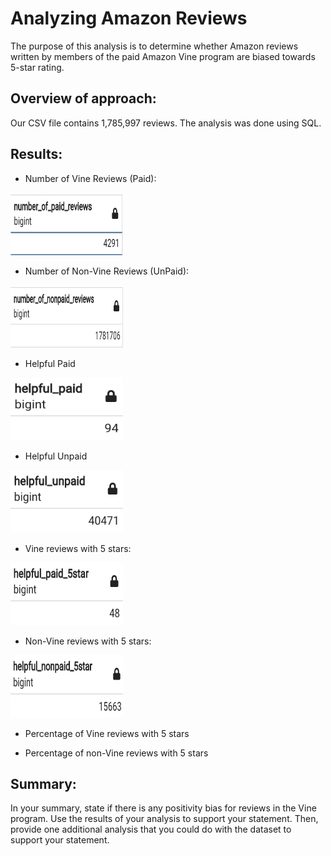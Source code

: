 # Analyzing Amazon Reviews

The purpose of this analysis is to determine whether Amazon reviews written by members of the paid Amazon Vine program are biased towards 5-star rating.

## Overview of approach:

Our CSV file contains 1,785,997 reviews.  The analysis was done using SQL.

## Results: 

* Number of Vine Reviews (Paid):

<img src= "https://github.com/NataliaVelasquez18/Amazon-Reviews-ETL/blob/main/Resources/Paid_reviews.png" width="180" height="100"/>

* Number of Non-Vine Reviews (UnPaid):

<img src= "https://github.com/NataliaVelasquez18/Amazon-Reviews-ETL/blob/main/Resources/non_paid_reviews.png" width="180" height="100"/>


* Helpful Paid

<img src= "https://github.com/NataliaVelasquez18/Amazon-Reviews-ETL/blob/main/Resources/helpful_paid.png" width="180" height="100"/>


* Helpful Unpaid

<img src= "https://github.com/NataliaVelasquez18/Amazon-Reviews-ETL/blob/main/Resources/helpful_unpaid.png" width="180" height="100"/>

* Vine reviews with 5 stars:

<img src= "https://github.com/NataliaVelasquez18/Amazon-Reviews-ETL/blob/main/Resources/helpful_paid_5star.png" width="180" height="100"/>


* Non-Vine reviews with 5 stars:

<img src= "https://github.com/NataliaVelasquez18/Amazon-Reviews-ETL/blob/main/Resources/helpful_nonpaid_5star.png" width="180" height="100"/>


* Percentage of Vine reviews with 5 stars



* Percentage of non-Vine reviews with 5 stars


## Summary: 

In your summary, state if there is any positivity bias for reviews in the Vine program. Use the results of your analysis to support your statement. Then, provide one additional analysis that you could do with the dataset to support your statement.
